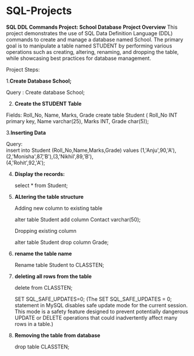 # SQL-Projects

**SQL DDL Commands Project: School Database**
**Project Overview**
This project demonstrates the use of SQL Data Definition Language (DDL) commands to create and manage a database named School. The primary goal is to manipulate a table named STUDENT by performing various operations such as creating, altering, renaming, and dropping the table, while showcasing best practices for database management.

Project Steps: 

1.**Create Database School;**

  Query : Create database School;
  
2. **Create the STUDENT Table**
   
  Fields: Roll_No, Name, Marks, Grade
   create table Student (
   Roll_No INT primary key,
   Name varchar(25),
   Marks INT,
   Grade char(5));
   
3.**Inserting Data**

   Query:  
   insert into Student (Roll_No,Name,Marks,Grade) values (1,'Anju',90,'A'),(2,'Monisha',87,'B'),(3,'Nikhil',89,'B'),    
   (4,'Rohit',92,'A');
   
4. **Display the records:**
   
   select * from Student;
   
5. **ALtering the table structure**
   
   Adding new column to existing table
   
   alter table Student add column Contact varchar(50);
   
   Dropping existing column
   
    alter table Student drop column Grade;
   
7. **rename the table name**
    
   Rename table Student to CLASSTEN;
   
9. **deleting all rows from the table**
    
   delete  from CLASSTEN;
   
   SET SQL_SAFE_UPDATES=0;
   (The SET SQL_SAFE_UPDATES = 0; statement in MySQL disables safe update mode for the current session. This mode is a safety feature designed to prevent potentially dangerous UPDATE or DELETE operations that could inadvertently affect many rows in a table.)
   

11. **Removing the table from database**
    

    drop table CLASSTEN;




